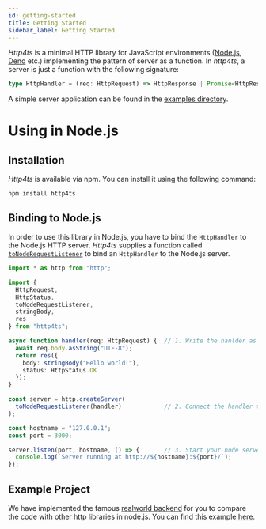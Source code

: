 ```yaml
---
id: getting-started
title: Getting Started
sidebar_label: Getting Started
---
```


*Http4ts* is a minimal HTTP library for JavaScript environments ([Node.js](https://nodejs.org), [Deno](https://Deno.land/) etc.) implementing the pattern of server as a function. In *http4ts*, a server is just a function with the following signature:

```ts
type HttpHandler = (req: HttpRequest) => HttpResponse | Promise<HttpResponse>;
```

A simple server application can be found in the [examples directory](https://github.com/http4ts/http4ts/tree/master/src/examples).

# Using in Node.js

## Installation

*Http4ts* is available via npm. You can install it using the following command:

```
npm install http4ts
```

## Binding to Node.js

In order to use this library in Node.js, you have to bind the `HttpHandler` to the Node.js HTTP server. *Http4ts* supplies a function called [`toNodeRequestListener`](https://github.com/http4ts/http4ts/blob/master/src/node/server.ts) to bind an `HttpHandler` to the Node.js server.

```ts
import * as http from "http";

import {
  HttpRequest,
  HttpStatus,
  toNodeRequestListener,
  stringBody,
  res
} from "http4ts";

async function handler(req: HttpRequest) {  // 1. Write the hanlder as a function that returns response
  await req.body.asString("UTF-8");
  return res({
    body: stringBody("Hello world!"),
    status: HttpStatus.OK
  });
}

const server = http.createServer(
  toNodeRequestListener(handler)            // 2. Connect the handler to the node.js server
);

const hostname = "127.0.0.1";
const port = 3000;

server.listen(port, hostname, () => {       // 3. Start your node server as you were before
  console.log(`Server running at http://${hostname}:${port}/`);
});
```

## Example Project

We have implemented the famous [realworld backend](https://github.com/gothinkster/realworld) for you to compare the code with other http libraries in node.js. You can find this example [here](https://github.com/http4ts/http4ts-realworld-example-app).
